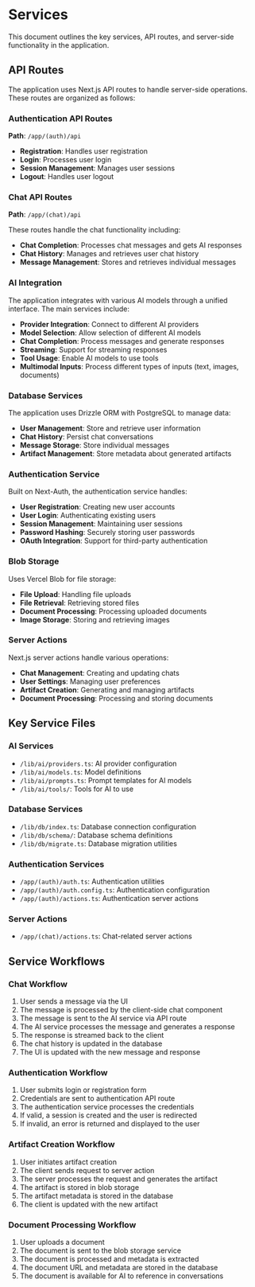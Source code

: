 # Services

This document outlines the key services, API routes, and server-side functionality in the application.

## API Routes

The application uses Next.js API routes to handle server-side operations. These routes are organized as follows:

### Authentication API Routes

**Path**: `/app/(auth)/api`

- **Registration**: Handles user registration
- **Login**: Processes user login
- **Session Management**: Manages user sessions
- **Logout**: Handles user logout

### Chat API Routes

**Path**: `/app/(chat)/api`

These routes handle the chat functionality including:

- **Chat Completion**: Processes chat messages and gets AI responses
- **Chat History**: Manages and retrieves user chat history
- **Message Management**: Stores and retrieves individual messages

### AI Integration

The application integrates with various AI models through a unified interface. The main services include:

- **Provider Integration**: Connect to different AI providers
- **Model Selection**: Allow selection of different AI models
- **Chat Completion**: Process messages and generate responses
- **Streaming**: Support for streaming responses
- **Tool Usage**: Enable AI models to use tools
- **Multimodal Inputs**: Process different types of inputs (text, images, documents)

### Database Services

The application uses Drizzle ORM with PostgreSQL to manage data:

- **User Management**: Store and retrieve user information
- **Chat History**: Persist chat conversations
- **Message Storage**: Store individual messages
- **Artifact Management**: Store metadata about generated artifacts

### Authentication Service

Built on Next-Auth, the authentication service handles:

- **User Registration**: Creating new user accounts
- **User Login**: Authenticating existing users
- **Session Management**: Maintaining user sessions
- **Password Hashing**: Securely storing user passwords
- **OAuth Integration**: Support for third-party authentication

### Blob Storage

Uses Vercel Blob for file storage:

- **File Upload**: Handling file uploads
- **File Retrieval**: Retrieving stored files
- **Document Processing**: Processing uploaded documents
- **Image Storage**: Storing and retrieving images

### Server Actions

Next.js server actions handle various operations:

- **Chat Management**: Creating and updating chats
- **User Settings**: Managing user preferences
- **Artifact Creation**: Generating and managing artifacts
- **Document Processing**: Processing and storing documents

## Key Service Files

### AI Services

- `/lib/ai/providers.ts`: AI provider configuration
- `/lib/ai/models.ts`: Model definitions
- `/lib/ai/prompts.ts`: Prompt templates for AI models
- `/lib/ai/tools/`: Tools for AI to use

### Database Services

- `/lib/db/index.ts`: Database connection configuration
- `/lib/db/schema/`: Database schema definitions
- `/lib/db/migrate.ts`: Database migration utilities

### Authentication Services

- `/app/(auth)/auth.ts`: Authentication utilities
- `/app/(auth)/auth.config.ts`: Authentication configuration
- `/app/(auth)/actions.ts`: Authentication server actions

### Server Actions

- `/app/(chat)/actions.ts`: Chat-related server actions

## Service Workflows

### Chat Workflow

1. User sends a message via the UI
2. The message is processed by the client-side chat component
3. The message is sent to the AI service via API route
4. The AI service processes the message and generates a response
5. The response is streamed back to the client
6. The chat history is updated in the database
7. The UI is updated with the new message and response

### Authentication Workflow

1. User submits login or registration form
2. Credentials are sent to authentication API route
3. The authentication service processes the credentials
4. If valid, a session is created and the user is redirected
5. If invalid, an error is returned and displayed to the user

### Artifact Creation Workflow

1. User initiates artifact creation
2. The client sends request to server action
3. The server processes the request and generates the artifact
4. The artifact is stored in blob storage
5. The artifact metadata is stored in the database
6. The client is updated with the new artifact

### Document Processing Workflow

1. User uploads a document
2. The document is sent to the blob storage service
3. The document is processed and metadata is extracted
4. The document URL and metadata are stored in the database
5. The document is available for AI to reference in conversations 